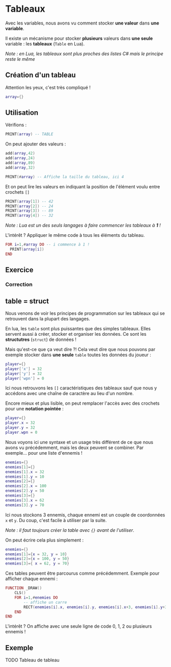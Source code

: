 # Tableaux

Avec les variables, nous avons vu comment stocker **une valeur** dans **une variable**.

Il existe un mécanisme pour stocker **plusieurs** valeurs dans **une seule** variable : les **tableaux** (`Table` en Lua).

*Note : en Lua, les tableaux sont plus proches des listes C# mais le principe reste le même*

## Création d'un tableau

Attention les yeux, c'est très compliqué !

```lua
array={}
```

## Utilisation

Vérifions :

```lua
PRINT(array) -- TABLE
```

On peut ajouter des valeurs :

```lua
add(array,42)
add(array,24)
add(array,89)
add(array,32)

PRINT(#array) -- Affiche la taille du tableau, ici 4
```

Et on peut lire les valeurs en indiquant la position de l'élément voulu entre crochets `[]`

```lua
PRINT(array[1]) -- 42
PRINT(array[2]) -- 24
PRINT(array[3]) -- 89
PRINT(array[4]) -- 32
```

*Note : Lua est un des seuls langages à faire commencer les tableaux à __1__ !*

L'intérêt ? Appliquer le même code à tous les éléments du tableau.

```lua
FOR i=1,#array DO -- i commence à 1 !
  PRINT(array[i])
END
```

## Exercice

### Correction

## table = struct

Nous venons de voir les principes de programmation sur les tableaux qui se retrouvent dans la plupart des langages.

En lua, les `table` sont plus puissantes que des simples tableaux. Elles servent aussi à créer, stocker et organiser les données. Ce sont les **structutres** (`struct`) de données !

Mais qu'est-ce que ça veut dire ?!
Cela veut dire que nous pouvons par exemple stocker dans **une seule** `table` toutes les données du joueur :

```lua
player={}
player['x'] = 32
player['y'] = 32
player['wpn'] = 0
```

Ici nous retrouvons les `[]` caractéristiques des tableaux sauf que nous y accédons avec une chaîne de caractère au lieu d'un nombre.

Encore mieux et plus lisible, on peut remplacer l'accès avec des crochets pour une **notation pointée** :

```lua
player={}
player.x = 32
player.y = 32
player.wpn = 0
```

Nous voyons ici une syntaxe et un usage très différent de ce que nous avons vu précédemment, mais les deux peuvent se combiner.
Par exemple... pour une liste d'ennemis !

```lua
enemies={}
enemies[1]={}
enemies[1].x = 32
enemies[1].y = 10
enemies[2]={}
enemies[2].x = 100
enemies[2].y = 50
enemies[3]={}
enemies[3].x = 62
enemies[3].y = 70
```

Ici nous stockons 3 ennemis, chaque ennemi est un couple de coordonnées `x` et `y`. Du coup, c'est facile à utiliser par la suite.

*Note : il faut toujours créer la table avec `{}` avant de l'utiliser*.

On peut écrire cela plus simplement :

```lua
enemies={}
enemies[1]={x = 32, y = 10}
enemies[2]={x = 100, y = 50}
enemies[3]={ x = 62, y = 70}
```

Ces tables peuvent être parcourus comme précédemment. Exemple pour afficher chaque ennemi :

```lua
FUNCTION _DRAW()
	CLS()
	FOR i=1,#enemies DO
		-- affiche un carre
		RECT(enemies[i].x, enemies[i].y, enemies[i].x+3, enemies[i].y+3, 8)
	END
END
```

L'intérêt ? On affiche avec une seule ligne de code 0, 1, 2 ou plusieurs ennemis !

## Exemple

TODO
Tableau de tableau
